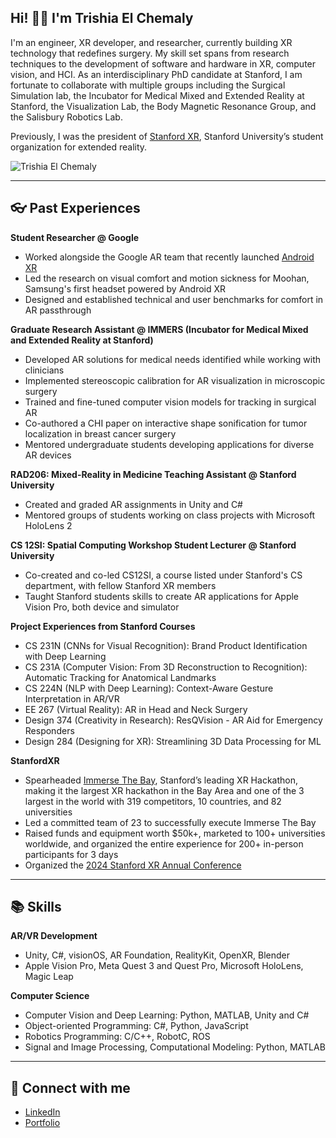 ## Hi! 👋😄 I'm Trishia El Chemaly

I'm an engineer, XR developer, and researcher, currently building XR technology that redefines surgery. My skill set spans from research techniques to the development of software and hardware in XR, computer vision, and HCI. As an interdisciplinary PhD candidate at Stanford, I am fortunate to collaborate with multiple groups including the Surgical Simulation lab, the Incubator for Medical Mixed and Extended Reality at Stanford, the Visualization Lab, the Body Magnetic Resonance Group, and the Salisbury Robotics Lab.

Previously, I was the president of [Stanford XR](https://www.stanfordxr.org/about), Stanford University’s student organization for extended reality.

![Trishia El Chemaly](https://github.com/user-attachments/assets/db255a87-0dc3-4daa-9f39-ce20efe6c178)

---

## 👓 Past Experiences

**Student Researcher @ Google**
- Worked alongside the Google AR team that recently launched [Android XR](https://blog.google/products/android/android-xr/)
- Led the research on visual comfort and motion sickness for Moohan, Samsung's first headset powered by Android XR
- Designed and established technical and user benchmarks for comfort in AR passthrough

**Graduate Research Assistant @ IMMERS (Incubator for Medical Mixed and Extended Reality at Stanford)**
- Developed AR solutions for medical needs identified while working with clinicians
- Implemented stereoscopic calibration for AR visualization in microscopic surgery
- Trained and fine-tuned computer vision models for tracking in surgical AR
- Co-authored a CHI paper on interactive shape sonification for tumor localization in breast cancer surgery
- Mentored undergraduate students developing applications for diverse AR devices

**RAD206: Mixed-Reality in Medicine Teaching Assistant @ Stanford University**
- Created and graded AR assignments in Unity and C#
- Mentored groups of students working on class projects with Microsoft HoloLens 2

**CS 12SI: Spatial Computing Workshop Student Lecturer @ Stanford University**
- Co-created and co-led CS12SI, a course listed under Stanford's CS department, with fellow Stanford XR members
- Taught Stanford students skills to create AR applications for Apple Vision Pro, both device and simulator

**Project Experiences from Stanford Courses**
- CS 231N (CNNs for Visual Recognition): Brand Product Identification with Deep Learning
- CS 231A (Computer Vision: From 3D Reconstruction to Recognition): Automatic Tracking for Anatomical Landmarks 
- CS 224N (NLP with Deep Learning): Context-Aware Gesture Interpretation in AR/VR
- EE 267 (Virtual Reality): AR in Head and Neck Surgery
- Design 374 (Creativity in Research): ResQVision - AR Aid for Emergency Responders
- Design 284 (Designing for XR): Streamlining 3D Data Processing for ML

**StanfordXR**
- Spearheaded [Immerse The Bay](https://immersethebay.stanfordxr.org/), Stanford’s leading XR Hackathon, making it the largest XR hackathon in the Bay Area and one of the 3 largest in the world with 319 competitors, 10 countries, and 82 universities
- Led a committed team of 23 to successfully execute Immerse The Bay
- Raised funds and equipment worth $50k+, marketed to 100+ universities worldwide, and organized the entire experience for 200+ in-person participants for 3 days
- Organized the [2024 Stanford XR Annual Conference](https://conference.stanfordxr.org/)

---

## 📚 Skills

**AR/VR Development** 
- Unity, C#, visionOS, AR Foundation, RealityKit, OpenXR, Blender
- Apple Vision Pro, Meta Quest 3 and Quest Pro, Microsoft HoloLens, Magic Leap

**Computer Science**
- Computer Vision and Deep Learning: Python, MATLAB, Unity and C#
- Object-oriented Programming: C#, Python, JavaScript
- Robotics Programming: C/C++, RobotC, ROS
- Signal and Image Processing, Computational Modeling: Python, MATLAB

---

## 🤝 Connect with me

- [LinkedIn](https://www.linkedin.com/in/trishia-chemaly/)
- [Portfolio](https://tchemaly.github.io/)
